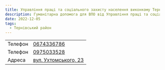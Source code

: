 ```yaml
---
title: Управління праці та соціального захисту населення виконкому Тернівської районної у місті ради
description: Гуманітарна допомога для ВПО від Управління праці та соціального захисту населення Тернівськор виконкому в місті Кривий Ріг, Тернівський район, вул. Ухтомського, 23
date: 2022-12-05
tags:
  - Тернівський район
---
```


<div class="centers--block">

|   |   |
|---|---|
| Телефон  | <a href="tel:0674336786">0674336786</a>   |
| Телефон  | <a href="tel:0975033528">0975033528</a>   |
|Адреса | [вул. Ухтомського, 23](https://maps.app.goo.gl/DzktsX4N5woisVgF8)  |

</div>
